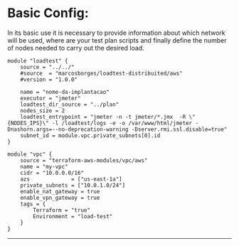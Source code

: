 # Basic Config:

In its basic use it is necessary to provide information about which network will be used, where are your test plan scripts and finally define the number of nodes needed to carry out the desired load.

```hcl
module "loadtest" {
    source = "../../"
    #source  = "marcosborges/loadtest-distribuited/aws"
    #version = "1.0.0"

    name = "nome-da-implantacao"
    executor = "jmeter"
    loadtest_dir_source = "../plan"
    nodes_size = 2
    loadtest_entrypoint = "jmeter -n -t jmeter/*.jmx  -R \"{NODES_IPS}\" -l /loadtest/logs -e -o /var/www/html/jmeter -Dnashorn.args=--no-deprecation-warning -Dserver.rmi.ssl.disable=true"
    subnet_id = module.vpc.private_subnets[0].id
}

module "vpc" {
    source = "terraform-aws-modules/vpc/aws"
    name = "my-vpc"
    cidr = "10.0.0.0/16"
    azs             = ["us-east-1a"]
    private_subnets = ["10.0.1.0/24"]
    enable_nat_gateway = true
    enable_vpn_gateway = true
    tags = {
        Terraform = "true"
        Environment = "load-test"
    }
}
```

---
